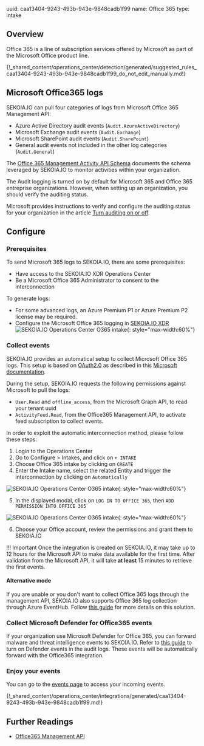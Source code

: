 uuid: caa13404-9243-493b-943e-9848cadb1f99
name: Office 365
type: intake

## Overview

Office 365 is a line of subscription services offered by Microsoft as part of the Microsoft Office product line.

{!_shared_content/operations_center/detection/generated/suggested_rules_caa13404-9243-493b-943e-9848cadb1f99_do_not_edit_manually.md!}


## Microsoft Office365 logs

SEKOIA.IO can pull four categories of logs from Microsoft Office 365 Management API:

- Azure Active Directory audit events (`Audit.AzureActiveDirectory`)
- Microsoft Exchange audit events (`Audit.Exchange`)
- Microsoft SharePoint audit events (`Audit.SharePoint`)
- General audit events not included in the other log categories (`Audit.General`)

The [Office 365 Management Activity API Schema](https://docs.microsoft.com/en-us/office/office-365-management-api/office-365-management-activity-api-schema) documents the schema leveraged by SEKOIA.IO to monitor activities within your organization. 

The Audit logging is turned on by default for Microsoft 365 and Office 365 entreprise organizations. However, when setting up an organization, you should verify the auditing status. 

Microsoft provides instructions to verify and configure the auditing status for your organization in the article [Turn auditing on or off](https://docs.microsoft.com/en-us/microsoft-365/compliance/turn-audit-log-search-on-or-off).

## Configure

### Prerequisites

To send Microsoft 365 logs to SEKOIA.IO, there are some prerequisites: 

- Have access to the SEKOIA.IO XDR Operations Center 
- Be a Microsoft Office 365 Administrator to consent to the interconnection

To generate logs:

- For some advanced logs, an Azure Premium P1 or Azure Premium P2 license may be required.
- Configure the Microsoft Office 365 logging in [SEKOIA.IO XDR](https://app.sekoia.io/operations/intakes/new)
![SEKOIA.IO Operations Center O365 intake](/assets/operation_center/integration_catalog/cloud_and_saas/o365/tenant_o365.png){: style="max-width:60%"}

### Collect events

SEKOIA.IO provides an automatical setup to collect Microsoft Office 365 logs.
This setup is based on [OAuth2.0](https://oauth.net/2/) as described in this [Microsoft documentation](https://docs.microsoft.com/en-us/azure/active-directory/develop/v2-oauth2-client-creds-grant-flow#first-case-access-token-request-with-a-shared-secret).

During the setup, SEKOIA.IO requests the following permissions against Microsoft to pull the logs:

- `User.Read` and `offline_access`, from the Microsoft Graph API, to read your tenant uuid
- `ActivityFeed.Read`, from the Office365 Management API, to activate feed subscription to collect events.

In order to exploit the automatic interconnection method, please follow these steps:

1. Login to the Operations Center
2. Go to Configure > Intakes, and click on `+ INTAKE`
3. Choose Office 365 intake by clicking on `CREATE`
4. Enter the Intake name, select the related Entity and trigger the interconnection by clicking on `Automatically`

![SEKOIA.IO Operations Center O365 intake](/assets/operation_center/integration_catalog/cloud_and_saas/o365/intake_creation_o365.png){: style="max-width:60%"}

5. In the displayed modal, click on `LOG IN TO OFFICE 365`, then `ADD PERMISSION INTO OFFICE 365`

![SEKOIA.IO Operations Center O365 intake](/assets/operation_center/integration_catalog/cloud_and_saas/o365/intake_creation_o365_access.png){: style="max-width:60%"}

6. Choose your Office account, review the permissions and grant them to SEKOIA.IO

!!! Important
    Once the integration is created on SEKOIA.IO, it may take up to 12 hours for the Microsoft API to make data available for the first time.
    After validation from the Microsoft API, it will take **at least** 15 minutes to retrieve the first events.



#### Alternative mode

If you are unable or you don't want to collect Office 365 logs through the management API,
SEKOIA.IO also supports Office 365 log collection through Azure EventHub. Follow [this guide](o365_appendix.md) for more details on this solution.


### Collect Microsoft Defender for Office365 events

If your organization use Microsoft Defender for Office 365, you can forward malware and threat intelligence events to SEKOIA.IO.
Refer to [this guide](https://learn.microsoft.com/en-us/microsoft-365/security/office-365-security/siem-integration-with-office-365-ti) to turn on Defender events in the audit logs. These events will be automatically forward with the Office365 integration.


### Enjoy your events

You can go to the [events page](https://app.sekoia.io/operations/events) to access your incoming events.

{!_shared_content/operations_center/integrations/generated/caa13404-9243-493b-943e-9848cadb1f99.md!}


## Further Readings
- [Office365 Management API](https://docs.microsoft.com/en-us/office/office-365-management-api/)
